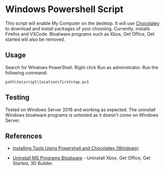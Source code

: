 # Windows Powershell Script
This script will enable My Computer on the desktop. It will use [Chocolatey](https://community.chocolatey.org/) to 
download and install packages of your choosing. Currently, installs Firefox and VSCode.
Bloatware programs such as Xbox, Get Office, Get started will also be removed.

## Usage
Search for Windows PowerShell. Right click Run as administrator. 
Run the following command:

```
path\to\script\location\firststep.ps1
```

## Testing
Tested on Windows Server 2016 and working as expected. The uninstall Windows bloatware programs is untested as
it doesn't come on Windows Server.

## References
- [Installing Tools Using Powershell and Chocolatey (Windows)](
https://rafaelmedeiros94.medium.com/installing-tools-using-powershell-and-chocolatey-windows-60d02ff7a7b9)

- [Uninstall MS Programs Bloatware](https://www.onmsft.com/how-to/uninstall-your-programs-using-powershell) - Uninstall
Xbox, Get Office, Get Started, 3D Builder.
